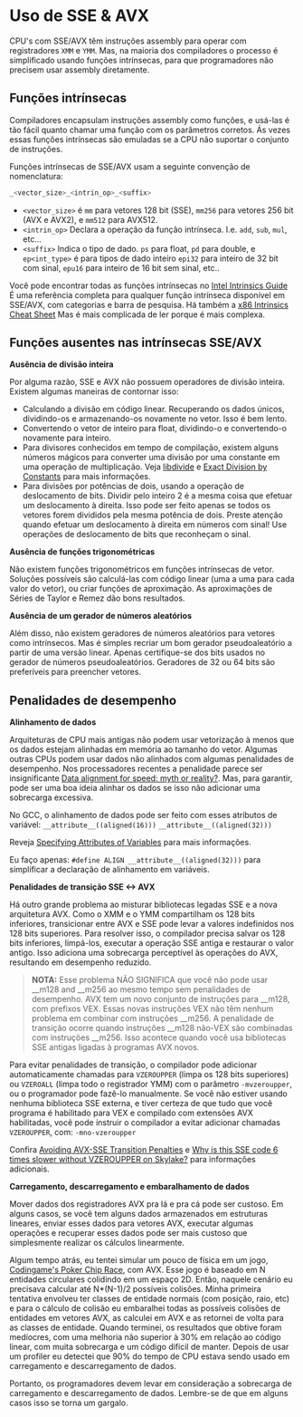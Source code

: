 # Uso de SSE & AVX

CPU's com SSE/AVX têm instruções assembly para operar com registradores `XMM` e `YMM`. Mas, na maioria dos compiladores o processo é simplificado usando funções intrínsecas, para que programadores não precisem usar assembly diretamente.

## Funções intrínsecas

Compiladores encapsulam instruções assembly como funções, e usá-las é tão fácil quanto chamar uma função com os parâmetros corretos. Ás vezes essas funções intrínsecas são emuladas se a CPU não suportar o conjunto de instruções.

Funções intrínsecas de SSE/AVX usam a seguinte convenção de nomenclatura:

 ```cpp
 _<vector_size>_<intrin_op>_<suffix>
 ```

- `<vector_size>` é `mm` para vetores 128 bit (SSE), `mm256` para vetores 256 bit (AVX e AVX2), e `mm512` para AVX512.
- `<intrin_op>` Declara a operação da função intrínseca. I.e. `add`, `sub`, `mul`, etc...
- `<suffix>` Indica o tipo de dado. `ps` para float, `pd` para double, e `ep<int_type>` é para tipos de dado inteiro `epi32` para inteiro de 32 bit com sinal, `epu16` para inteiro de 16 bit sem sinal, etc..

Você pode encontrar todas as funções intrínsecas no [Intel Intrinsics Guide](https://software.intel.com/sites/landingpage/IntrinsicsGuide)
É uma referência completa para qualquer função intrínseca disponível em SSE/AVX, com categorias e barra de pesquisa.
Há também a [x86 Intrinsics Cheat Sheet](https://db.in.tum.de/~finis/x86-intrin-cheatsheet-v2.2.pdf?lang=en)
Mas é mais complicada de ler porque é mais complexa.

## Funções ausentes nas intrínsecas SSE/AVX

**Ausência de divisão inteira**

Por alguma razão, SSE e AVX não possuem operadores de divisão inteira. Existem algumas maneiras de contornar isso:

- Calculando a divisão em código linear. Recuperando os dados únicos, dividindo-os e armazenando-os novamente no vetor. Isso é bem lento.
- Convertendo o vetor de inteiro para float, dividindo-o e convertendo-o novamente para inteiro.
- Para divisores conhecidos em tempo de compilação, existem alguns números mágicos para converter uma divisão por uma constante em uma operação de multiplicação. Veja [libdivide](https://libdivide.com/) e [Exact Division by Constants](http://www.icodeguru.com/Embedded/Hacker's-Delight/077.htm) para mais informações.
- Para divisões por potências de dois, usando a operação de deslocamento de bits. Dividir pelo inteiro 2 é a mesma coisa que efetuar um deslocamento à direita. Isso pode ser feito apenas se todos os vetores forem divididos pela mesma potência de dois. Preste atenção quando efetuar um deslocamento à direita em números com sinal! Use operações de deslocamento de bits que reconheçam o sinal.

**Ausência de funções trigonométricas**

Não existem funções trigonométricos em funções intrínsecas de vetor. Soluções possíveis são calculá-las com código linear (uma a uma para cada valor do vetor), ou criar funções de aproximação. As aproximações de Séries de Taylor e Remez dão bons resultados.

**Ausência de um gerador de números aleatórios**

Além disso, não existem geradores de números aleatórios para vetores como intrínsecos. Mas é simples recriar um bom gerador pseudoaleatório a partir de uma versão linear. Apenas certifique-se dos bits usados no gerador de números pseudoaleatórios. Geradores de 32 ou 64 bits são preferíveis para preencher vetores.


## Penalidades de desempenho

**Alinhamento de dados**

Arquiteturas de CPU mais antigas não podem usar vetorização à menos que os dados estejam alinhadas em memória ao tamanho do vetor. Algumas outras CPUs podem usar dados não alinhados com algumas penalidades de desempenho. Nos processadores recentes a penalidade parece ser insignificante [Data alignment for speed: myth or reality?](http://lemire.me/blog/2012/05/31/data-alignment-for-speed-myth-or-reality/).
Mas, para garantir, pode ser uma boa ideia alinhar os dados se isso não adicionar uma sobrecarga excessiva.

No GCC, o alinhamento de dados pode ser feito com esses atributos de variável:
 `__attribute__((aligned(16)))`
 `__attribute__((aligned(32)))`

Reveja [Specifying Attributes of Variables](https://gcc.gnu.org/onlinedocs/gcc-3.2/gcc/Variable-Attributes.html) para mais informações.

Eu faço apenas: `#define ALIGN __attribute__((aligned(32)))` para simplificar a declaração de alinhamento em variáveis.

**Penalidades de transição SSE <-> AVX**

Há outro grande problema ao misturar bibliotecas legadas SSE e a nova arquitetura AVX. Como o XMM e o YMM compartilham os 128 bits inferiores, transicionar entre AVX e SSE pode levar a valores indefinidos nos 128 bits superiores. Para resolver isso, o compilador precisa salvar os 128 bits inferiores, limpá-los, executar a operação SSE antiga e restaurar o valor antigo. Isso adiciona uma sobrecarga perceptível às operações do AVX, resultando em desempenho reduzido.

>**NOTA:** Esse problema NÃO SIGNIFICA que você não pode usar \_\_m128 and \_\_m256 ao mesmo tempo sem penalidades de desempenho. AVX tem um novo conjunto de instruções para \_\_m128, com prefixos VEX. Essas novas instruções VEX não têm nenhum problema em combinar com instruções \_\_m256. A penalidade de transição ocorre quando instruções \_\_m128 não-VEX são combinadas com instruções \_\_m256. Isso acontece quando você usa bibliotecas SSE antigas ligadas à programas AVX novos.

Para evitar penalidades de transição, o compilador pode adicionar automaticamente chamadas para `VZEROUPPER` (limpa os 128 bits superiores) ou `VZEROALL` (limpa todo o registrador YMM) com o parâmetro `-mvzeroupper`, ou o programador pode fazê-lo manualmente. Se você não estiver usando nenhuma biblioteca SSE externa, e tiver certeza de que tudo que você programa é habilitado para VEX e compilado com extensões AVX habilitadas, você pode instruir o compilador a evitar adicionar chamadas `VZEROUPPER`, com: `-mno-vzeroupper`

Confira [Avoiding AVX-SSE Transition Penalties](https://software.intel.com/en-us/articles/avoiding-avx-sse-transition-penalties) e [Why is this SSE code 6 times slower without VZEROUPPER on Skylake?](https://stackoverflow.com/questions/41303780/why-is-this-sse-code-6-times-slower-without-vzeroupper-on-skylake) para informações adicionais.

**Carregamento, descarregamento e embaralhamento de dados**

Mover dados dos registradores AVX pra lá e pra cá pode ser custoso. Em alguns casos, se você tem alguns dados armazenados em estruturas lineares, enviar esses dados para vetores AVX, executar algumas operações e recuperar esses dados pode ser mais custoso que simplesmente realizar os cálculos linearmente.

Algum tempo atrás, eu tentei simular um pouco de física em um jogo, [Codingame's Poker Chip Race](https://www.codingame.com/multiplayer/bot-programming/poker-chip-race), com AVX. Esse jogo é baseado em N entidades circulares colidindo em um espaço 2D. Então, naquele cenário eu precisava calcular até N*(N-1)/2 possíveis colisões. Minha primeira tentativa envolveu ter classes de entidade normais (com posição, raio, etc) e para o cálculo de colisão eu embaralhei todas as possíveis colisões de entidades em vetores AVX, as calculei em AVX e as retornei de volta para as classes de entidade. Quando terminei, os resultados que obtive foram medíocres, com uma melhoria não superior à 30% em relação ao código linear, com muita sobrecarga e um código difícil de manter. Depois de usar um profiler eu detectei que 90% do tempo de CPU estava sendo usado em carregamento e descarregamento de dados.

Portanto, os programadores devem levar em consideração a sobrecarga de carregamento e descarregamento de dados. Lembre-se de que em alguns casos isso se torna um gargalo.
